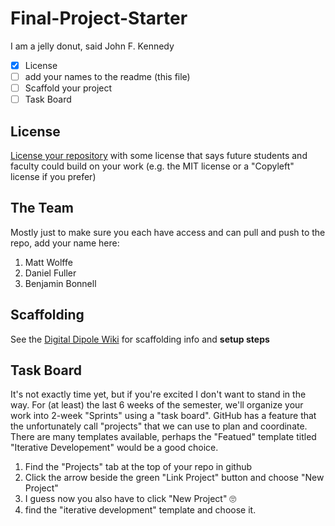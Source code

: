 # Final-Project-Starter
I am a jelly donut,
said John F. Kennedy

- [X] License
- [ ] add your names to the readme (this file)
- [ ] Scaffold your project
- [ ] Task Board

## License

[License your repository](﻿https://docs.github.com/en/repositories/managing-your-repositorys-settings-and-features/customizing-your-repository/licensing-a-repository﻿) with some license that says future students and faculty could build on your work (e.g. the MIT license or a "Copyleft" license if you prefer)

## The Team

Mostly just to make sure you each have access and can pull and push to the repo, add your name here:
1. Matt Wolffe
2. Daniel Fuller
3. Benjamin Bonnell

## Scaffolding
See the [Digital Dipole Wiki](https://github.com/347S24/347-final-project-digitaldipole/wiki/%E2%9A%9B%EF%B8%8F-Digital-Dipole) for scaffolding info and **setup steps**

## Task Board

It's not exactly time yet, but if you're excited I don't want to stand in the way. For (at least) the last 6 weeks of the semester, we'll organize your work into 2-week "Sprints" using a "task board". GitHub has a feature that the unfortunately call "projects" that we can use to plan and coordinate. There are many templates available, perhaps the "Featued" template titled "Iterative Developement" would be a good choice.

1. Find the "Projects" tab at the top of your repo in github
2. Click the arrow beside the green "Link Project" button and choose "New Project"
3. I guess now you also have to click "New Project" 🙄
4. find the "iterative development" template and choose it.
